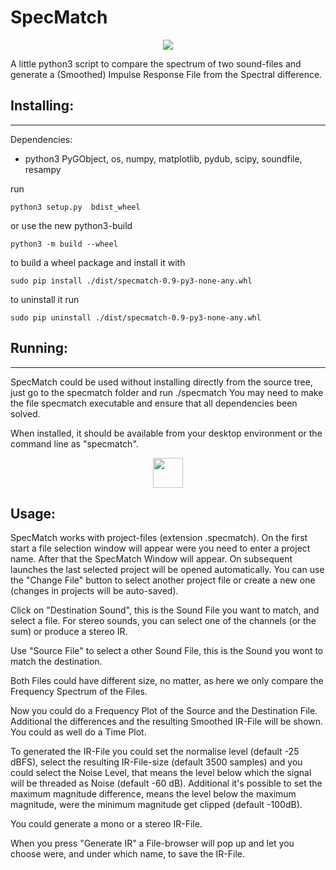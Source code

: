 # SpecMatch 

<p align="center">
    <img src="https://github.com/brummer10/SpecMatch/blob/main/SpecMatch.png?raw=true" />
</p>

A little python3 script to compare the spectrum of two sound-files and generate a
(Smoothed) Impulse Response File from the Spectral difference.

## Installing:
----------------
Dependencies:
 - python3 PyGObject, os, numpy, matplotlib, pydub, scipy, soundfile, resampy

run 

`python3 setup.py  bdist_wheel`

or use the new python3-build

`python3 -m build --wheel`

to build a wheel package and install it with 

`sudo pip install ./dist/specmatch-0.9-py3-none-any.whl`

to uninstall it run

`sudo pip uninstall ./dist/specmatch-0.9-py3-none-any.whl`

## Running:
----------------

SpecMatch could be used without installing directly from the source tree, 
just go to the specmatch folder and run ./specmatch
You may need to make the file specmatch executable and ensure that all dependencies been solved.

When installed, it should be available from your desktop environment or the command
line as "specmatch".


<p align="center">
    <img src="https://github.com/brummer10/SpecMatch/blob/desktop/specmatch.svg" width="48" />
</p>

## Usage:

SpecMatch works with project-files (extension .specmatch). On the
first start a file selection window will appear were you need to enter a project name.
After that the SpecMatch Window will appear.
On subsequent launches the last selected project will be opened
automatically. You can use the "Change File" button to select another
project file or create a new one (changes in projects will be
auto-saved).

Click on "Destination Sound", this is the Sound File you want to match,
and select a file. For stereo sounds, you can select one of the channels (or
the sum) or produce a stereo IR.

Use "Source File" to select a other Sound File,
this is the Sound you wont to match the destination.

Both Files could have different size, no matter, as here we only compare the
Frequency Spectrum of the Files. 

Now you could do a Frequency Plot of the Source and the Destination File.
Additional the differences and the resulting Smoothed IR-File will be shown.
You could as well do a Time Plot.

To generated the IR-File you could set the normalise level (default -25 dBFS), 
select the resulting IR-File-size (default 3500 samples)
and you could select the Noise Level, that means the level below which
the signal will be threaded as Noise (default -60 dB).
Additional it's possible to set the maximum magnitude difference,
means the level below the maximum magnitude, 
were the minimum magnitude get clipped (default -100dB).

You could generate a mono or a stereo IR-File.

When you press "Generate IR" a File-browser will pop up and
let you choose were, and under which name, to save the IR-File.  
